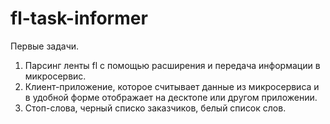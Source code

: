 # fl-task-informer

Первые задачи.

1. Парсинг ленты fl с помощью расширения и передача  информации в микросервис.
2. Клиент-приложение, которое считывает данные из микросервиса и в удобной форме отображает на десктопе или другом приложении.
3. Стоп-слова, черный списко заказчиков, белый список слов.


